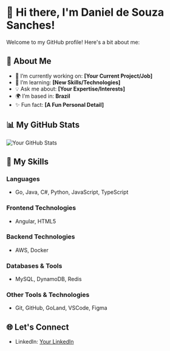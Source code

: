 # 👋 Hi there, I'm Daniel de Souza Sanches!

Welcome to my GitHub profile! Here's a bit about me:

## 🌟 About Me
- 🔭 I’m currently working on: **[Your Current Project/Job]**
- 🌱 I’m learning: **[New Skills/Technologies]**
- 💡 Ask me about: **[Your Expertise/Interests]**
- 🌍 I’m based in: **Brazil**
- ✨ Fun fact: **[A Fun Personal Detail]**

## 📊 My GitHub Stats
![Your GitHub Stats](https://github-readme-stats.vercel.app/api?username=danzoniel&show_icons=true&theme=radical)

## 🚀 My Skills

### Languages
- Go, Java, C#, Python, JavaScript, TypeScript

### Frontend Technologies
- Angular, HTML5

### Backend Technologies
- AWS, Docker

### Databases & Tools
- MySQL, DynamoDB, Redis

### Other Tools & Technologies
- Git, GitHub, GoLand, VSCode, Figma

## 🌐 Let's Connect
- LinkedIn: [Your LinkedIn](www.linkedin.com/in/daniel-de-souza-sanches-3b4551142)




